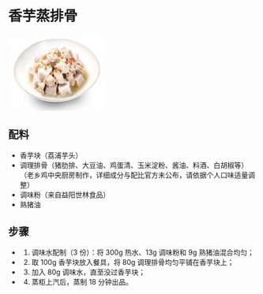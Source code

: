 # 香芋蒸排骨

![香芋蒸排骨](../images/香芋蒸排骨.png)

## 配料

- 香芋块（荔浦芋头）
- 调理排骨（猪肋排、大豆油、鸡蛋清、玉米淀粉、酱油、料酒、白胡椒等）（老乡鸡中央厨房制作，详细成分与配比官方未公布，请依据个人口味适量调整）
- 调味粉（来自益阳世林食品）
- 熟猪油

## 步骤

- 1. 调味水配制（3 份）：将 300g 热水、13g 调味粉和 9g 熟猪油混合均匀；
- 2. 取 100g 香芋块放入餐具，将 80g 调理排骨均匀平铺在香芋块上；
- 3. 加入 80g 调味水，直至没过香芋块；
- 4. 蒸柜上汽后，蒸制 18 分钟出品。
